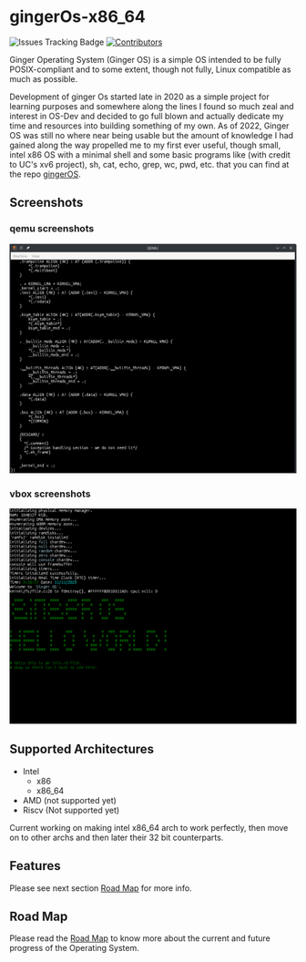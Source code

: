 # gingerOs-x86_64


![Issues Tracking Badge](https://img.shields.io/badge/issue_track-github-blue?style=flat&label=Issue%20Tracking) 
 [![Contributors](https://img.shields.io/github/contributors/Emment-yamikani/gingerOs-x86_64)](https://github.com/emment-yamikani/gingerOs-x86_64/graphs/contributors)


Ginger Operating System (Ginger OS) is a simple OS intended to be fully POSIX-compliant and to some extent, though not fully, Linux compatible as much as possible.

Development of ginger Os started late in 2020 as a simple project for learning purposes and somewhere along the lines I found so much zeal and interest in OS-Dev and decided to go full blown and actually dedicate my time and resources into building something of my own. As of 2022, Ginger OS was still no where near being usable but the amount of knowledge I had gained along the way propelled me to my first ever useful, though small, intel x86 OS with a minimal shell and some basic programs like (with credit to UC's xv6 project), sh, cat, echo, grep, wc, pwd, etc. that you can find at the repo [gingerOS](http://github.com/Emment-Yamikani/gingerOs.git).

## Screenshots

### qemu screenshots

![Qemu Screenshot](screenshots/qemu0.png)

### vbox screenshots

![VirtualBox Screenshot](screenshots/vbox0.png)

## Supported Architectures

- Intel
  - x86
  - x86_64
- AMD (not supported yet)
- Riscv (Not supported yet)

Current working on making intel x86_64 arch to work perfectly, then move on to other archs and then later their 32 bit counterparts.

## Features

Please see next section [Road Map](roadmap.md) for more info.

## Road Map

Please read the [Road Map](roadmap.md) to know more about the current and future progress of the Operating System.
